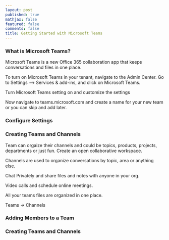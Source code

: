 ```yaml
---
layout: post
published: true
mathjax: false
featured: false
comments: false
title: Getting Started with Microsoft Teams
---
```


### What is Microsoft Teams?

Microsoft Teams is a new Office 365 collaboration app that keeps conversations and files in one place. 

To turn on Microsoft Teams in your tenant, navigate to the Admin Center. Go to Settings –> Services & add-ins, and click on Microsoft Teams.
 
Turn Microsoft Teams setting on and customize the settings

Now navigate to teams.microsoft.com and create a name for your new team or you can skip and add later.

### Configure Settings

### Creating Teams and Channels

Team can orgaize their channels and could be topics, products, projects, departments or just fun.
Create an open collaborative workspace. 

Channels are used to organize conversations by topic, area or anything else.

Chat Privately and share files and notes with anyone in your org.

Video calls and schedule online meetings.

All your teams files are organized in one place.

Teams -> Channels

### Adding Members to a Team

### Creating Teams and Channels

